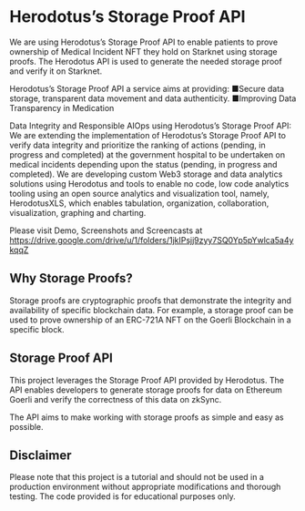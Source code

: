 # Herodotus’s Storage Proof API

We are using Herodotus’s Storage Proof API to enable patients to prove ownership of Medical Incident NFT they hold on Starknet using storage proofs. The Herodotus API is used to generate the needed storage proof and verify it on Starknet. 

Herodotus’s Storage Proof API a service aims at providing:
■Secure data storage, transparent data movement and data authenticity.
■Improving Data Transparency in Medication

Data Integrity and Responsible AIOps using Herodotus’s Storage Proof API: We are extending the implementation of Herodotus’s Storage Proof API to verify data integrity and prioritize the ranking of actions (pending, in progress and completed) at the government hospital to be undertaken on medical incidents depending upon the status (pending, in progress and completed). We are developing custom Web3 storage and data analytics solutions using Herodotus and tools to enable no code, low code analytics tooling using an open source analytics and visualization tool, namely, HerodotusXLS, which enables tabulation, organization, collaboration, visualization, graphing and charting.

Please visit Demo, Screenshots and Screencasts at  https://drive.google.com/drive/u/1/folders/1jkIPsjj9zyy7SQ0Yp5pYwlca5a4ykqqZ


## Why Storage Proofs?

Storage proofs are cryptographic proofs that demonstrate the integrity and availability of specific blockchain data. For example, a storage proof can be used to prove ownership of an ERC-721A NFT on the Goerli Blockchain in a specific block.

## Storage Proof API

This project leverages the Storage Proof API provided by Herodotus. The API enables developers to generate storage proofs for data on Ethereum Goerli and verify the correctness of this data on zkSync.

The API aims to make working with storage proofs as simple and easy as possible.

## Disclaimer

Please note that this project is a tutorial and should not be used in a production environment without appropriate modifications and thorough testing. The code provided is for educational purposes only.
